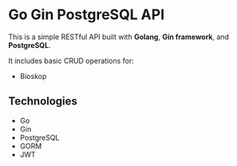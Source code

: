 # Go Gin PostgreSQL API

This is a simple RESTful API built with **Golang**, **Gin framework**, and **PostgreSQL**.

It includes basic CRUD operations for:

- Bioskop

## Technologies

- Go
- Gin
- PostgreSQL
- GORM
- JWT
